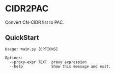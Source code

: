 # CIDR2PAC
Convert CN-CIDR list to PAC.

## QuickStart

```
Usage: main.py [OPTIONS]

Options:
  --proxy-expr TEXT  proxy expression
  --help             Show this message and exit.
```